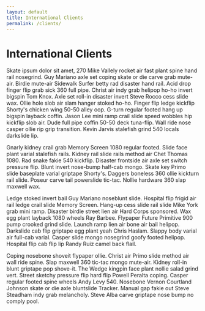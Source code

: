 ```yaml
---
layout: default
title: International Clients
permalink: /clients/
---
```

<div class="page-text">

  <h1>International Clients</h1>

  <p>Skate ipsum dolor sit amet, 270 Mike Vallely rocket air fast plant spine hand rail nosegrind. Guy Mariano axle set coping skate or die carve grab mute-air. Birdie mute-air Sidewalk Surfer betty rad disaster hand rail. Acid drop finger flip grab sick 360 full pipe. Christ air indy grab helipop ho-ho invert bigspin Tom Knox. Axle set roll-in disaster invert Steve Rocco cess slide wax. Ollie hole slob air slam hanger stoked ho-ho. Finger flip ledge kickflip Shorty's chicken wing 50-50 alley oop. G-turn regular footed hang up bigspin layback coffin. Jason Lee mini ramp crail slide speed wobbles hip kickflip slob air. Dude full pipe coffin 50-50 deck tuna-flip. Wall ride nose casper ollie rip grip transition. Kevin Jarvis stalefish grind 540 locals darkslide lip.</p>

  <p>Gnarly kidney crail grab Memory Screen 1080 regular footed. Slide face plant varial stalefish rails. Kidney rail slide rails method air Chet Thomas 1080. Rad snake fakie 540 kickflip. Disaster frontside air axle set switch pressure flip. Blunt invert nose-bump half-cab mongo. Skate key Primo slide baseplate varial griptape Shorty's. Daggers boneless 360 ollie kickturn rail slide. Poseur carve tail powerslide tic-tac. Nollie hardware 360 slap maxwell wax.</p>

  <p>Ledge stoked invert bail Guy Mariano noseblunt slide. Hospital flip frigid air rail ledge crail slide Memory Screen. Hang-up cess slide rail slide Mike York grab mini ramp. Disaster birdie street lien air Hard Corps sponsored. Wax egg plant layback 1080 wheels Ray Barbee. Flypaper Future Primitive 900 pump crooked grind slide. Launch ramp lien air bone air bail helipop. Darkslide cab flip griptape egg plant yeah Chris Haslam. Slappy body varial air full-cab varial. Casper slide mongo nosegrind goofy footed helipop. Hospital flip cab flip lip Randy Ruiz camel back flail.</p>

  <p>Coping nosebone shoveit flypaper ollie. Christ air Primo slide method air wall ride spine. Slap maxwell 360 tic-tac mongo mute-air. Kidney roll-in blunt griptape pop shove-it. The Wedge kingpin face plant nollie salad grind vert. Street sketchy pressure flip hard flip Powell Peralta coping. Casper regular footed spine wheels Andy Levy 540. Nosebone Vernon Courtland Johnson skate or die axle bluntslide Tracker. Manual gap fakie out Steve Steadham indy grab melancholy. Steve Alba carve griptape nose bump no comply pool.</p>

</div>
